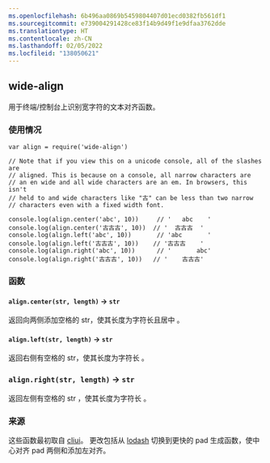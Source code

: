 ```yaml
---
ms.openlocfilehash: 6b496aa0869b5459804407d01ecd0382fb561df1
ms.sourcegitcommit: e739004291428ce83f14b9d49f1e9dfaa3762dde
ms.translationtype: HT
ms.contentlocale: zh-CN
ms.lasthandoff: 02/05/2022
ms.locfileid: "138050621"
---
```

<a name="wide-align"></a>wide-align
----------

用于终端/控制台上识别宽字符的文本对齐函数。

### <a name="usage"></a>使用情况

```
var align = require('wide-align')

// Note that if you view this on a unicode console, all of the slashes are
// aligned. This is because on a console, all narrow characters are
// an en wide and all wide characters are an em. In browsers, this isn't
// held to and wide characters like "古" can be less than two narrow
// characters even with a fixed width font.

console.log(align.center('abc', 10))     // '   abc    '
console.log(align.center('古古古', 10))  // '  古古古  '
console.log(align.left('abc', 10))       // 'abc       '
console.log(align.left('古古古', 10))    // '古古古    '
console.log(align.right('abc', 10))      // '       abc'
console.log(align.right('古古古', 10))   // '    古古古'
```

### <a name="functions"></a>函数

#### <a name="aligncenterstr-length--str"></a>`align.center(str, length)` → `str`

返回向两侧添加空格的 str，使其长度为字符长且居中 。

#### <a name="alignleftstr-length--str"></a>`align.left(str, length)` → `str`

返回右侧有空格的 str，使其长度为字符长 。

### <a name="alignrightstr-length--str"></a>`align.right(str, length)` → `str`

返回左侧有空格的 str ，使其长度为字符长 。

### <a name="origins"></a>来源

这些函数最初取自 [cliui](https://npmjs.com/package/cliui)。 更改包括从 [lodash](https://npmjs.com/package/lodash) 切换到更快的 pad 生成函数，使中心对齐 pad 两侧和添加左对齐。

